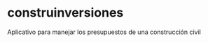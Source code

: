 construinversiones
==================

Aplicativo para manejar los presupuestos de una construcción civil
